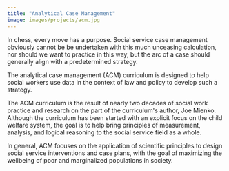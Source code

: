 ```yaml
---
title: "Analytical Case Management"
image: images/projects/acm.jpg
---
```


In chess, every move has a purpose. Social service case management obviously cannot be be undertaken with this much unceasing calculation, nor should we want to practice in this way, but the arc of a case should generally align with a predetermined strategy.

The analytical case management (ACM) curriculum is designed to help social workers use data in the context of law and policy to develop such a strategy.

The ACM curriculum is the result of nearly two decades of social work practice and research on the part of the curriculum's author, Joe Mienko. Although the curriculum has been started with an explicit focus on the child welfare system, the goal is to help bring principles of measurement, analysis, and logical reasoning to the social service field as a whole.

In general, ACM focuses on the application of scientific principles to design social service interventions and case plans, with the goal of maximizing the wellbeing of poor and marginalized populations in society.